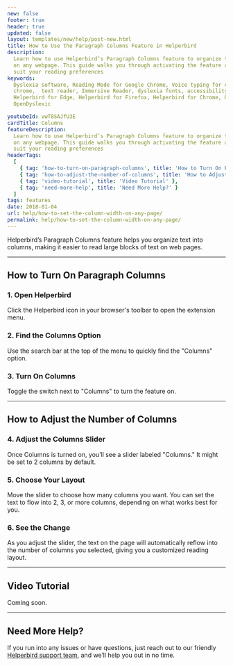```yaml
---
new: false
footer: true
header: true
updated: false
layout: templates/new/help/post-new.html
title: How to Use the Paragraph Columns Feature in Helperbird
description:
  Learn how to use Helperbird’s Paragraph Columns feature to organize text into easy-to-read columns
  on any webpage. This guide walks you through activating the feature and customizing the layout to
  suit your reading preferences
keywords:
  Dyslexia software, Reading Mode for Google Chrome, Voice typing for chrome, Text to speech for
  chrome,  text reader, Immersive Reader, dyslexia fonts, accessibility software, dyslexia software,
  Helperbird for Edge, Helperbird for Firefox, Helperbird for Chrome, Opendyslexic for Chrome,
  OpenDyslexic

youtubeId: vwT8SAJfU3E
cardTitle: Columns
featureDescription:
  Learn how to use Helperbird’s Paragraph Columns feature to organize text into easy-to-read columns
  on any webpage. This guide walks you through activating the feature and customizing the layout to
  suit your reading preferences
headerTags:
  [
    { tag: 'how-to-turn-on-paragraph-columns', title: 'How to Turn On Paragraph Columns' },
    { tag: 'how-to-adjust-the-number-of-columns', title: 'How to Adjust the Number of Columns' },
    { tag: 'video-tutorial', title: 'Video Tutorial' },
    { tag: 'need-more-help', title: 'Need More Help?' }
  ]
tags: features
date: 2018-01-04
url: help/how-to-set-the-column-width-on-any-page/
permalink: help/how-to-set-the-column-width-on-any-page/
---
```


Helperbird’s Paragraph Columns feature helps you organize text into columns, making it easier to
read large blocks of text on web pages.

---

## How to Turn On Paragraph Columns

### 1. Open Helperbird

Click the Helperbird icon in your browser's toolbar to open the extension menu.

### 2. Find the Columns Option

Use the search bar at the top of the menu to quickly find the "Columns" option.

### 3. Turn On Columns

Toggle the switch next to "Columns" to turn the feature on.

---

## How to Adjust the Number of Columns

### 4. Adjust the Columns Slider

Once Columns is turned on, you’ll see a slider labeled "Columns." It might be set to 2 columns by
default.

### 5. Choose Your Layout

Move the slider to choose how many columns you want. You can set the text to flow into 2, 3, or more
columns, depending on what works best for you.

### 6. See the Change

As you adjust the slider, the text on the page will automatically reflow into the number of columns
you selected, giving you a customized reading layout.

---

## Video Tutorial

Coming soon.

---

## Need More Help?

If you run into any issues or have questions, just reach out to our friendly
[Helperbird support team](/support/), and we’ll help you out in no time.

